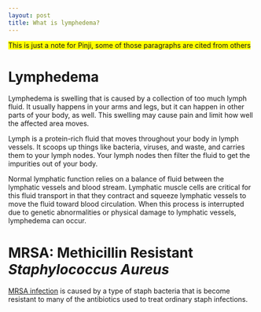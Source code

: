 ```yaml
---
layout: post
title: What is lymphedema?
---
```



<span style="background:yellow">This is just a note for Pinji, some of those paragraphs are cited from others</span>

# Lymphedema

Lymphedema is swelling that is caused by a collection of too much lymph fluid. It usually happens in your arms and legs, but it can happen in other parts of your body, as well. This swelling may cause pain and limit how well the affected area moves.

Lymph is a protein-rich fluid that moves throughout your body in lymph vessels. It scoops up things like bacteria, viruses, and waste, and carries them to your lymph nodes. Your lymph nodes then filter the fluid to get the impurities out of your body.

Normal lymphatic function relies on a balance of fluid between the lymphatic vessels and blood stream. Lymphatic muscle cells are critical for this fluid transport in that they contract and squeeze lymphatic vessels to move the fluid toward blood circulation. When this process is interrupted due to genetic abnormalities or physical damage to lymphatic vessels, lymphedema can occur.

# MRSA: Methicillin Resistant *Staphylococcus Aureus*


[MRSA infection](https://www.mayoclinic.org/diseases-conditions/mrsa/symptoms-causes/syc-20375336) is caused by a type of staph bacteria that is become resistant to many of the antibiotics used to treat ordinary staph infections.

